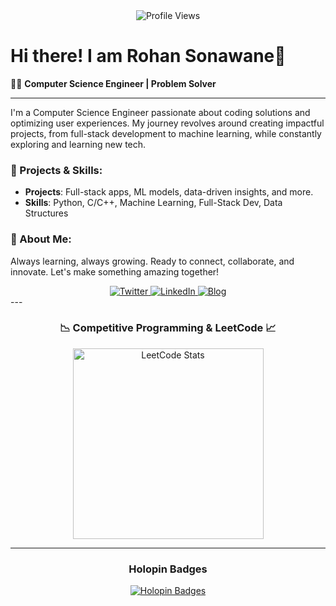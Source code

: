<div align="center">
   <img src="https://visitcount.itsvg.in/api?id=imrds7&label=Profile%20Views&color=8&icon=2&pretty=true" alt="Profile Views" />
</div>

# Hi there! I am Rohan Sonawane👋

👨‍💻 **Computer Science Engineer | Problem Solver**

---


I'm a Computer Science Engineer passionate about coding solutions and optimizing user experiences. My journey revolves around creating impactful projects, from full-stack development to machine learning, while constantly exploring and learning new tech.

### 🌟 Projects & Skills:
- **Projects**: Full-stack apps, ML models, data-driven insights, and more.
- **Skills**: Python, C/C++, Machine Learning, Full-Stack Dev, Data Structures

### 🚀 About Me:
Always learning, always growing. Ready to connect, collaborate, and innovate. Let's make something amazing together!

<div align="center">
   <a href="https://twitter.com/imrds7" target="_blank" rel="noopener noreferrer">
      <img src="https://img.shields.io/badge/Twitter-1DA1F2?style=for-the-badge&logo=twitter&logoColor=white" alt="Twitter" />
   </a>
   <a href="https://www.linkedin.com/in/rohansonawane7/" target="_blank" rel="noopener noreferrer">
      <img src="https://img.shields.io/badge/LinkedIn-0077B5?style=for-the-badge&logo=linkedin&logoColor=white" alt="LinkedIn" />
   </a>
   <a href="" target="_blank" rel="noopener noreferrer">
      <img src="https://img.shields.io/badge/Blog-FF5722?style=for-the-badge&logo=blogger&logoColor=white" alt="Blog" />
   </a>
</div>
<!-- https://rohaniswriting.blogspot.com/ -->
---

<h3 align="center">📉 Competitive Programming & LeetCode 📈</h3>

<p align="center">
   <a href="https://leetcode.com/imrds7/" target="_blank" rel="noopener noreferrer">
      <img height="305em" src="https://leetcard.jacoblin.cool/imrds7?theme=dark&font=Duru%20Sans&ext=contest&border=0&radius=13" alt="LeetCode Stats" />
   </a>
</p>

---

<div align="center">
   <h3>Holopin Badges</h3>
   <a href="https://holopin.io/@imrds7" target="_blank" rel="noopener noreferrer">
      <img src="https://holopin.me/imrds7" alt="Holopin Badges" />
   </a>
</div>
